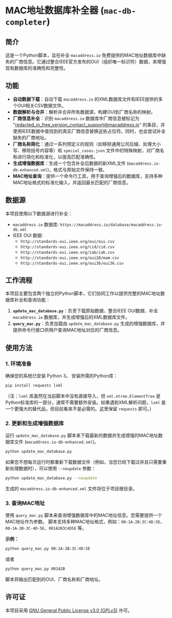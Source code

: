 # MAC地址数据库补全器 (`mac-db-completer`)

## 简介
这是一个Python脚本，旨在补全 `macaddress.io` 免费提供的MAC地址数据库中缺失的厂商信息。它通过整合IEEE官方发布的OUI（组织唯一标识符）数据，来增强现有数据库的准确性和完整性。

## 功能
*   **自动数据下载**：自动下载 `macaddress.io` 的XML数据库文件和IEEE提供的多个OUI相关CSV数据文件。
*   **数据解析与合并**：解析并合并所有数据源，构建OUI到厂商名称的映射。
*   **厂商信息补全**：识别 `macaddress.io` 数据库中厂商信息被标记为 "redacted_in_free_version_contact_support@macaddress.io" 的条目，并使用IEEE数据中查找到的真实厂商信息替换这些占位符。同时，也会尝试补全缺失的厂商地址。
*   **厂商名称简化**：通过一系列预定义的规则（如移除通用公司后缀、处理大小写、移除括号内容等）和 `special_cases.json` 文件中的特殊映射，对厂商名称进行简化和标准化，以提高匹配准确性。
*   **生成增强数据库**：生成一个包含补全后数据的新XML文件 (`macaddress.io-db-enhanced.xml`)，格式与原始文件保持一致。
*   **MAC地址查询**：提供一个命令行工具，用于查询增强后的数据库，支持多种MAC地址格式的标准化输入，并返回最长匹配的厂商信息。

## 数据源
本项目使用以下数据源进行补全：
*   `macaddress.io` 数据库: `https://macaddress.io/database/macaddress.io-db.xml`
*   IEEE OUI 数据:
    *   `http://standards-oui.ieee.org/oui/oui.csv`
    *   `http://standards-oui.ieee.org/cid/cid.csv`
    *   `http://standards-oui.ieee.org/iab/iab.csv`
    *   `http://standards-oui.ieee.org/oui28/mam.csv`
    *   `http://standards-oui.ieee.org/oui36/oui36.csv`

## 工作流程
本项目主要包含两个独立的Python脚本，它们协同工作以提供完整的MAC地址数据库补全和查询功能：

1.  **`update_mac_database.py`**：负责下载原始数据、整合IEEE OUI数据、补全 `macaddress.io` 数据库，并生成增强后的XML数据库文件。
2.  **`query_mac.py`**：负责加载由 `update_mac_database.py` 生成的增强数据库，并提供命令行接口供用户查询MAC地址对应的厂商信息。

## 使用方法

### 1. 环境准备
确保您的系统已安装 Python 3。
安装所需的Python库：
```bash
pip install requests lxml
```
（注：`lxml` 库虽然在当前脚本中没有直接导入，但 `xml.etree.ElementTree` 是Python标准库的一部分，通常不需要额外安装。如果遇到XML解析问题，`lxml` 是一个更强大的替代品，但目前看来不是必需的。这里保留 `requests` 即可。）

### 2. 更新和生成增强数据库
运行 `update_mac_database.py` 脚本来下载最新的数据并生成增强的MAC地址数据库文件 (`macaddress.io-db-enhanced.xml`)。
```bash
python update_mac_database.py
```
如果您不想每次运行时都重新下载数据文件（例如，当您已经下载过并且只需要重新处理数据时），可以使用 `--noupdate` 参数：
```bash
python update_mac_database.py --noupdate
```
生成的 `macaddress.io-db-enhanced.xml` 文件将位于项目根目录。

### 3. 查询MAC地址
使用 `query_mac.py` 脚本来查询增强数据库中的MAC地址信息。您需要提供一个MAC地址作为参数。
脚本支持多种MAC地址格式，例如：`00:1A:2B:3C:4D:5E`、`00-1A-2B-3C-4D-5E`、`001A2B3C4D5E` 等。

**示例：**
```bash
python query_mac.py 00:1A:2B:3C:4D:5E
```
或者
```bash
python query_mac.py 001A2B
```
脚本将输出匹配到的OUI、厂商名称和厂商地址。

## 许可证
本项目采用 [GNU General Public License v3.0 (GPLv3)](LICENSE) 许可。
